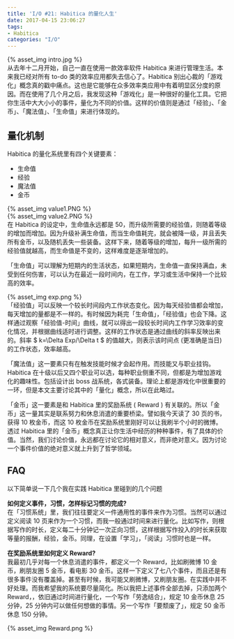 ```yaml
---
title: 'I/O #21: Habitica 的量化人生'
date: 2017-04-15 23:06:27
tags: 
- Habitica
categories: "I/O"
---
```


{% asset_img intro.jpg %}
<br>
从去年十二月开始，自己一直在使用一款效率软件 Habitica 来进行管理生活。本来我已经对所有 to-do 类的效率应用都失去信心了。Habitica 别出心裁的「游戏化」概念真的戳中痛点。这也是它能够在众多效率类应用中有着明显区分度的原因。而在使用了几个月之后，我发现这种「游戏化」是一种很好的量化工具。它把你生活中大大小小的事件，量化为不同的价值。这样的价值则是通过「经验」、「金币」、「魔法值」、「生命值」来进行体现的。
<!-- more -->

## 量化机制
Habitica 的量化系统里有四个关键要素：

- 生命值
- 经验
- 魔法值
- 金币

{% asset_img value1.PNG %}
<br>
{% asset_img value2.PNG %}
<br>
在 Habitica 的设定中，生命值永远都是 50，而升级所需要的经验值，则随着等级的增加而增加。因为升级补满生命值，而当生命值耗完，就会被降一级，并且丢失所有金币，以及随机丢失一些装备。这样下来，随着等级的增加，每升一级所需的经验值就越高，而生命值是不变的，这样难度是逐渐增加的。

「生命值」可以理解为短期内的生活状态，如果短期内，生命值一直保持满血，未受到任何伤害，可以认为在最近一段时间内，在工作，学习或生活中保持一个比较高的效率。

{% asset_img exp.png %}
<br>
「经验值」可以反映一个较长时间段内工作状态变化。因为每天经验值都会增加，每天增加的量都是不一样的。有时候因为耗完「生命值」，「经验值」也会下降。这样通过观察「经验值-时间」曲线，就可以得出一段较长时间内工作学习效率的变化情况，并根据曲线适时进行调整。这样的工作状态是通过曲线的斜率反映出来的。斜率 $ k=\Delta Exp/\Delta t $ 的值越大，则表示该时间点 (更准确是当日) 的工作状态，效率越高。

「魔法值」这一要素只有在触发技能时候才会起作用。而技能又与职业挂钩。Habitica 在十级以后又四个职业可以选，每种职业侧重不同，但都是为增加游戏化的趣味性。包括设计出 boss 战系统，各式装备。理论上都是游戏化中很重要的一环，但是本文主要讨论其中的「量化」概念，所以在此略过。

「金币」这一要素是和 Habitica 里的奖励系统 ( Reward ) 有关联的。所以「金币」这一量其实是联系努力和休息消遣的重要桥梁。譬如我今天读了 30 页的书，获得 10 枚金币，而这 10 枚金币在奖励系统里刚好可以让我刷半个小时的微博。透过 Habitica 里的「金币」概念真正让你生活中经历的种种事件，有了具体的价值。当然，我们讨论价值，永远都在讨论它的相对意义，而非绝对意义。因为讨论一个事件价值的绝对意义就上升到了哲学领域。

## FAQ
以下简单说一下几个我在实践 Habitica 里碰到的几个问题

**如何定义事件，习惯，怎样标记习惯的完成?**<br>
在「习惯系统」里，我们往往要定义一件通用性的事件来作为习惯。当然可以通过定义阅读 10 页来作为一个习惯，而我一般通过时间来进行量化。比如写作，则根据写作的时长，定义每二十分钟记一次正向习惯，这样根据写作投入的时长来获取等量的报酬，经验，金币。同理，在设置「学习」，「阅读」习惯时也是一样。

**在奖励系统里如何定义  Reward?**<br>
我最初几乎对每一个休息消遣的事件，都定义一个 Reward，比如刷微博 10 金币，刷朋友圈 5 金币，看电影 30 金币。这样一下定义了七八个事件，而且还是有很多事件没有覆盖掉。甚至有时候，我可能又刷微博，又刷朋友圈。在实践中并不好处理。而我希望我的系统要尽量简化。所以我把上述事件全部去掉，只添加两个 Reward，，依旧通过时间进行量化，一个写作「劳逸结合」，规定 10 金币休息 25 分钟，25 分钟内可以做任何想做的事情。另一个写作「要颓废了」，规定 50 金币休息 150 分钟。

{% asset_img Reward.png %}